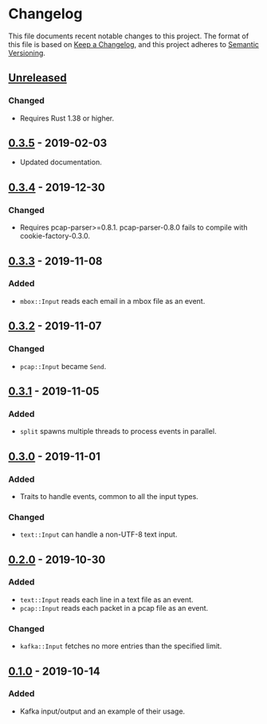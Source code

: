 # Changelog

This file documents recent notable changes to this project. The format of this
file is based on [Keep a Changelog](https://keepachangelog.com/en/1.0.0/), and
this project adheres to [Semantic
Versioning](https://semver.org/spec/v2.0.0.html).

## [Unreleased]

### Changed

- Requires Rust 1.38 or higher.

## [0.3.5] - 2019-02-03

- Updated documentation.

## [0.3.4] - 2019-12-30

### Changed

- Requires pcap-parser>=0.8.1. pcap-parser-0.8.0 fails to compile with
  cookie-factory-0.3.0.

## [0.3.3] - 2019-11-08

### Added

- `mbox::Input` reads each email in a mbox file as an event.

## [0.3.2] - 2019-11-07

### Changed

- `pcap::Input` became `Send`.

## [0.3.1] - 2019-11-05

### Added

- `split` spawns multiple threads to process events in parallel.

## [0.3.0] - 2019-11-01

### Added

- Traits to handle events, common to all the input types.

### Changed

- `text::Input` can handle a non-UTF-8 text input.

## [0.2.0] - 2019-10-30

### Added

- `text::Input` reads each line in a text file as an event.
- `pcap::Input` reads each packet in a pcap file as an event.

### Changed

- `kafka::Input` fetches no more entries than the specified limit.

## [0.1.0] - 2019-10-14

### Added

- Kafka input/output and an example of their usage.

[Unreleased]: https://github.com/petabi/eventio/compare/0.3.5...master
[0.3.5]: https://github.com/petabi/eventio/compare/0.3.4...0.3.5
[0.3.4]: https://github.com/petabi/eventio/compare/0.3.3...0.3.4
[0.3.3]: https://github.com/petabi/eventio/compare/0.3.2...0.3.3
[0.3.2]: https://github.com/petabi/eventio/compare/0.3.1...0.3.2
[0.3.1]: https://github.com/petabi/eventio/compare/0.3.0...0.3.1
[0.3.0]: https://github.com/petabi/eventio/compare/0.2.0...0.3.0
[0.2.0]: https://github.com/petabi/eventio/compare/0.1.0...0.2.0
[0.1.0]: https://github.com/petabi/eventio/tree/0.1.0

